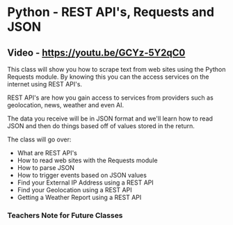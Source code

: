 # Python - REST API's, Requests and JSON

## Video - https://youtu.be/GCYz-5Y2qC0

This class will show you how to scrape text from web sites using the Python Requests module. By knowing this you can the access services on the internet using REST API's.

REST API's are how you gain access to services from providers such as geolocation, news, weather and even AI.

The data you receive will be in JSON format and we'll learn how to read JSON and then do things based off of values stored in the return.

The class will go over:
- What are REST API's
- How to read web sites with the Requests module
- How to parse JSON
- How to trigger events based on JSON values
- Find your External IP Address using a REST API
- Find your Geolocation using a REST API
- Getting a Weather Report using a REST API

### Teachers Note for Future Classes
